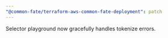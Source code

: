 ```yaml
---
"@common-fate/terraform-aws-common-fate-deployment": patch
---
```


Selector playground now gracefully handles tokenize errors.
